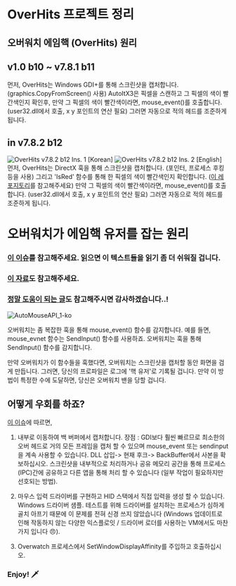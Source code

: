 # OverHits 프로젝트 정리
## 오버워치 에임핵 (OverHits) 원리

## v1.0 b10 ~ v7.8.1 b11
먼저, OverHits는 Windows GDI+를 통해 스크린샷을 캡처합니다. (graphics.CopyFromScreen() 사용) AutoItX3은 픽셀을 스캔하고 그 픽셀의 색이 빨간색인지 확인후,
만약 그 픽셀의 색이 빨간색이라면, mouse_event()를 호출합니다. (user32.dll에서 호출, x y 포인트의 연산 필요) 그러면 자동으로 적의 헤드를 조준하게 됩니다.

## in v7.8.2 b12
![OverHits v7.8.2 b12 Ins. 1 [Korean]](https://i.imgur.com/kblNu9M.png)
![OverHits v7.8.2 b12 Ins. 2 [English]](https://i.imgur.com/ERCUgox.png)
먼저, OverHits는 DirectX 훅을 통해 스크린샷을 캡처합니다. (포인터, 프로세스 후킹 등을 사용) 그리고 'IsRed' 함수를 통해 한 픽셀의 색이 빨간색인지 확인합니다.
([이 레포지토리](https://github.com/jpxue/Overwatch-Aim-Assist)를 참고해주세요)
만약 그 픽셀의 색이 빨간색이라면, mouse_event()를 호출합니다. (user32.dll에서 호출, x y 포인트의 연산 필요) 그러면 자동으로 적의 헤드를 조준하게 됩니다.

# 오버워치가 에임핵 유저를 잡는 원리

### [이 이슈](https://github.com/jpxue/Overwatch-Aim-Assist/issues/30)를 참고해주세요. 읽으면 이 텍스트들을 읽기 좀 더 쉬워질 겁니다.
### [이 자료](https://www.kdata.or.kr/info/info_04_view.html?field=&keyword=&type=techreport&page=128&dbnum=128563)도 참고해주세요.
### [정말 도움이 되는 글](https://crefunx.tistory.com/13)도 참고해주시면 감사하겠습니다..!
![AutoMouseAPI_1-ko](http://www.dbguide.net/images/know/tech/091203_cc3.jpg)

오버워치는 좀 복잡한 훅을 통해 mouse_event() 함수를 감지합니다. 예를 들면, mouse_evnet 함수는 SendInput() 함수를 사용하죠.
오버워치는 훅을 통해 SendInput() 함수를 감지합니다.

만약 오버워치가 이 함수들을 훅했다면, 오버워치는 스크린샷을 캡처할 동안 화면을 검게 만듭니다.
그러면, 당신의 프로파일은 로그에 '핵 유저'로 기록될 겁니다. 만약 이 방법이 특정한 수에 도달하면, 당신은 오버워치 밴을 당할 겁니다.

## 어떻게 우회를 하죠?

[이 이슈](https://github.com/jpxue/Overwatch-Aim-Assist/issues/30)에 따르면,

1. 내부로 이동하여 백 버퍼에서 캡처합니다. 장점 : GDI보다 훨씬 빠르므로 최소한의 오버 헤드로 거의 모든 프레임을 캡처 할 수 있으며 mouse_event 또는 sendinput을 계속 사용할 수 있습니다.
DLL 삽입-> 현재 후크-> BackBuffer에서 사본을 확보하십시오. 스크린샷을 내부적으로 처리하거나 공유 메모리 공간을 통해 프로세스 (IPC)간에 공유하고 다른 앱을 통해 처리 할 수 있습니다 (일부 작업이 필요하지만 선호되는 방법).

2. 마우스 입력 드라이버를 구현하고 HID 스택에서 직접 입력을 생성 할 수 있습니다. Windows 드라이버 샘플. 테스트를 위해 드라이버를 설치하는 프로세스가 심하게 골치 아프기 때문에 이 문제를 전혀 신경 쓰지 않았습니다 (Windows 업데이트로 인해 작동하지 않는 다양한 익스플로잇 / 드라이버 로더를 사용하는 VM에서도 마찬가지 입니다 😠).

3. Overwatch 프로세스에서 SetWindowDisplayAffinity를 주입하고 호출하십시오.

### Enjoy! 🗡
